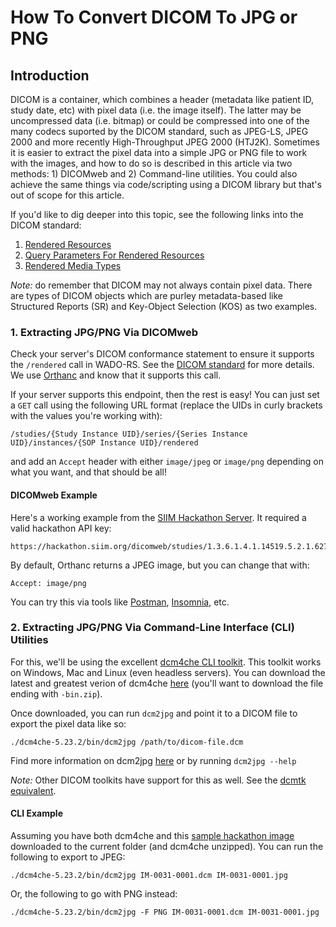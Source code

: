 # How To Convert DICOM To JPG or PNG

## Introduction
DICOM is a container, which combines a header (metadata like patient ID, study date, etc) with pixel data (i.e. the image itself). The latter may be uncompressed data (i.e. bitmap) or could be compressed into one of the many codecs suported by the DICOM standard, such as JPEG-LS, JPEG 2000 and more recently High-Throughput JPEG 2000 (HTJ2K). Sometimes it is easier to extract the pixel data into a simple JPG or PNG file to work with the images, and how to do so is described in this article via two methods: 1) DICOMweb and 2) Command-line utilities. You could also achieve the same things via code/scripting using a DICOM library but that's out of scope for this article.

If you'd like to dig deeper into this topic, see the following links into the DICOM standard:

1. [Rendered Resources](https://dicom.nema.org/medical/dicom/current/output/chtml/part18/sect_10.4.html#sect_10.4.1.1.3)
2. [Query Parameters For Rendered Resources](https://dicom.nema.org/medical/dicom/current/output/chtml/part18/sect_8.3.5.html#sect_8.3.5.1)
3. [Rendered Media Types](https://dicom.nema.org/medical/dicom/current/output/chtml/part18/sect_8.7.4.html)

*Note:* do remember that DICOM may not always contain pixel data. There are types of DICOM objects which are purley metadata-based like Structured Reports (SR) and Key-Object Selection (KOS) as two examples.

### 1. Extracting JPG/PNG Via DICOMweb
Check your server's DICOM conformance statement to ensure it supports the `/rendered` call in WADO-RS. See the [DICOM standard](https://www.dicomstandard.org/using/dicomweb/retrieve-wado-rs-and-wado-uri) for more details. We use [Orthanc](https://www.orthanc-server.com/) and know that it supports this call.

If your server supports this endpoint, then the rest is easy! You can just set a `GET` call using the following URL format (replace the UIDs in curly brackets with the values you're working with):
```
/studies/{Study Instance UID}/series/{Series Instance UID}/instances/{SOP Instance UID}/rendered
```
and add an `Accept` header with either `image/jpeg` or `image/png` depending on what you want, and that should be all!

#### DICOMweb Example
Here's a working example from the [SIIM Hackathon Server](../getting-started/hackathon-server.md). It required a valid hackathon API key:

```
https://hackathon.siim.org/dicomweb/studies/1.3.6.1.4.1.14519.5.2.1.6279.6001.300027087262813745730072134723/series/1.3.6.1.4.1.14519.5.2.1.6279.6001.513114548408601984123939083099/instances/1.3.6.1.4.1.14519.5.2.1.6279.6001.197993217821785409800235232773/rendered
```
By default, Orthanc returns a JPEG image, but you can change that with:
```
Accept: image/png
```
You can try this via tools like [Postman](https://www.postman.com/), [Insomnia](https://insomnia.rest/), etc.

### 2. Extracting JPG/PNG Via Command-Line Interface (CLI) Utilities
For this, we'll be using the excellent [dcm4che CLI toolkit](https://web.dcm4che.org/dcm4che-utilities). This toolkit works on Windows, Mac and Linux (even headless servers). You can download the latest and greatest verion of dcm4che [here](https://sourceforge.net/projects/dcm4che/files/dcm4che3/) (you'll want to download the file ending with `-bin.zip`).

Once downloaded, you can run `dcm2jpg` and point it to a DICOM file to export the pixel data like so:
```
./dcm4che-5.23.2/bin/dcm2jpg /path/to/dicom-file.dcm
```

Find more information on dcm2jpg [here](https://github.com/dcm4che/dcm4che/blob/master/dcm4che-tool/dcm4che-tool-dcm2jpg/README.md) or by running `dcm2jpg --help`

*Note:* Other DICOM toolkits have support for this as well. See the [dcmtk equivalent](https://support.dcmtk.org/docs/dcmj2pnm.html).

#### CLI Example
Assuming you have both dcm4che and this [sample hackathon image](https://github.com/ImagingInformatics/hackathon-images/blob/master/Ravi%20SIIM/W_Chest_PA_3172/IM-0031-0001.dcm) downloaded to the current folder (and dcm4che unzipped). You can run the following to export to JPEG:
```
./dcm4che-5.23.2/bin/dcm2jpg IM-0031-0001.dcm IM-0031-0001.jpg
```
Or, the following to go with PNG instead:
```
./dcm4che-5.23.2/bin/dcm2jpg -F PNG IM-0031-0001.dcm IM-0031-0001.jpg
```